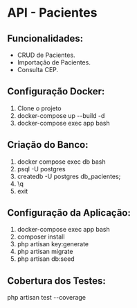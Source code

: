 # API - Pacientes

## Funcionalidades:

- CRUD de Pacientes.
- Importação de Pacientes.
- Consulta CEP.

## Configuração Docker:

1. Clone o projeto
2. docker-compose up --build -d
3. docker-compose exec app bash

## Criação do Banco:
1. docker compose exec db bash
2. psql -U postgres
3. createdb -U postgres db_pacientes;
4. \q
5. exit

## Configuração da Aplicação:
1. docker-compose exec app bash
2. composer install
3. php artisan key:generate
4. php artisan migrate
5. php artisan db:seed

## Cobertura dos Testes:
php artisan test --coverage
